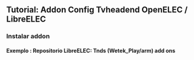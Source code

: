 ## Tutorial: Addon Config Tvheadend OpenELEC / LibreELEC

### Instalar addon

#### Exemplo : Repositorio LibreELEC: Tnds (Wetek_Play/arm) add ons

